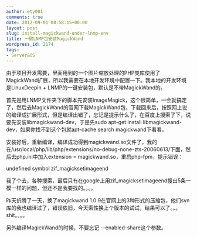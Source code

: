 ```yaml
---
author: ety001
comments: true
date: 2012-09-01 08:58:15+00:00
layout: post
slug: install-magickwand-under-lnmp-env
title: 一键LNMP包安装MagickWand
wordpress_id: 2174
tags:
- Server&OS
---
```


由于项目开发需要，里面用到的一个图片缩放处理的PHP类库使用了MagickWand扩展，所以我需要在本地开发环境中配置一下。我本地的开发环境是LinuxDeepin + LNMP的一键安装包，默认是不带MagickWand的。

首先是用LNMP文件夹下的脚本先安装ImageMagick，这个很简单，一会就搞定了，然后去MagickWand的官网下载MagickWand包，下载回来后，按照网上说的编译成扩展形式，但是编译出错了，忘记是提示什么了，在百度上搜索了下，说要先安装libmagickwand-dev，于是先sudo apt-get install libmagickwand-dev，如果你找不到这个包就apt-cache search magickwand下看看。

安装好后，重新编译，编译成功得到magickwand.so文件了，我的在/usr/local/php/lib/php/extensions/no-debug-none-zts-20060613/下面，然后去php.ini中加入extension = magickwand.so，重启php-fpm，提示错误：

undefined symbol zif_magicksetimageend

我了个去，各种搜索，最后只有在google上用zif_magicksetimageend搜出5条一模一样的问题，但还不是我要找的。。。。

昨天折腾了一天，换了magickwand 1.0.9在官网上的3种形式的压缩包，他们svn库的我也编译过了，错误依旧，今天索性换上个版本的试试，结果可以了。。。shit。。。。

另外编译MagickWand的时候，不要忘记 --enabled-share这个参数。
